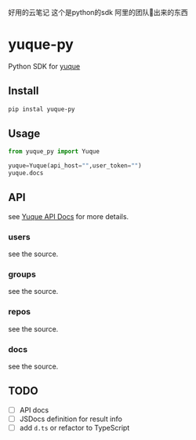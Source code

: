 好用的云笔记  这个是python的sdk    阿里的团队🐣出来的东西




# yuque-py

Python SDK for [yuque](https://www.yuque.com/yuque/developer/api)


## Install

```bash
pip instal yuque-py
```

## Usage

```python
from yuque_py import Yuque

yuque=Yuque(api_host="",user_token="")
yuque.docs
```


## API

see [Yuque API Docs](https://www.yuque.com/yuque/developer/api) for more details.

### users

see the source.

### groups

see the source.

### repos

see the source.

### docs

see the source.

## TODO

- [ ] API docs
- [ ] JSDocs definition for result info
- [ ] add `d.ts` or refactor to TypeScript
